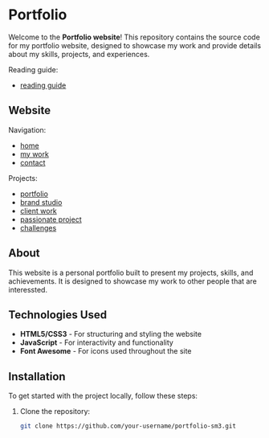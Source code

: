 # Portfolio

Welcome to the **Portfolio website**! 
This repository contains the source code for my portfolio website, designed to showcase my work and provide details about my skills, projects, and experiences.

Reading guide:
- [reading guide](https://sanderdehaar.github.io/portfolio-sm3/assets/images//projects//portfolio_abstract/portfolio_abstract3.pdf)

## Website

Navigation:
- [home](https://sanderdehaar.github.io/portfolio-sm3/)
- [my work](https://sanderdehaar.github.io/portfolio-sm3/#hero-work)
- [contact](https://sanderdehaar.github.io/portfolio-sm3/#hero-contact)

Projects:
- [portfolio](https://sanderdehaar.github.io/portfolio-sm3/work.html?name=portfolio)
- [brand studio](https://sanderdehaar.github.io/portfolio-sm3/work.html?name=brand%20studio)
- [client work](https://sanderdehaar.github.io/portfolio-sm3/work.html?name=customer)
- [passionate project](https://sanderdehaar.github.io/portfolio-sm3/work.html?name=passionate%20project)
- [challenges](https://sanderdehaar.github.io/portfolio-sm3/work.html?name=challenges)

## About

This website is a personal portfolio built to present my projects, skills, and achievements.
It is designed to showcase my work to other people that are interessted.

## Technologies Used

- **HTML5/CSS3** - For structuring and styling the website
- **JavaScript** - For interactivity and functionality
- **Font Awesome** - For icons used throughout the site

## Installation

To get started with the project locally, follow these steps:

1. Clone the repository:
   ```bash
   git clone https://github.com/your-username/portfolio-sm3.git
